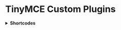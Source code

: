 # TinyMCE Custom Plugins

<details>
  <summary><strong>Shortcodes</strong></summary>
  
  #### Опис

  > Плагін <strong>shortcodes</strong> для TinyMCE дозволяє користувачам легко вставляти шорткоди в редактор тексту через зручний інтерфейс. Він підтримує як статичні, так і динамічні шорткоди. 

  #### Основні функції

  > - **Меню шорткодів**: Дозволяє користувачам вибирати шорткоди з контекстного меню.
  > - **Копіювання в буфер обміну**: Шорткоди автоматично копіюються у буфер обміну при виборі, що спрощує їх використання.
  > - **Сповіщення**: Інформує користувачів про успішне копіювання шорткоду або про помилки.

  #### Встановлення

  > 1. Завантажити файл `shortcodes.min.js` та перейменувати його на `plugin.min.js`.
  > 2. В директорії TinyMCE знайти папку `plugins` та створити в ній папку `shortcodes`, перемістити туди файл, який був завантажений та перейменований.
  > 3. У файлі, де ініціалізується TinyMCE, додати `shortcodes` до параметрів `plugins` та `toolbar`:
  ```javascript
     tinymce.init({
         plugins: 'anchor code shortcodes',
         toolbar: 'fullscreen | shortcodes',
     });
  ```
  
  Готово!

  #### Приклади використання

  > 1. **Статичні шорткоди**:
   ```html
     <textarea class="f-tinymce" data-shortcodes='{{ json_encode([["key" => "[user:firstname]", "name" => "Ім'я користувача"], ["key" => "[user:lastname]", "name" => "Прізвище користувача"]]) }}'></textarea>
   ```
   ```html
      <textarea class="f-tinymce" data-shortcodes='@json(\App\Models\Auth\User::tokensList())'></textarea>
   ```

  > 2. **Динамічні шорткоди**:
   ```html
     <textarea class="f-tinymce" data-shortcodes-url="http://site.test/api/shortcodes"></textarea>
   ```
</details>
